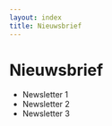 ```yaml
---
layout: index
title: Nieuwsbrief
---
```

# Nieuwsbrief
- Newsletter 1
- Newsletter 2
- Newsletter 3
